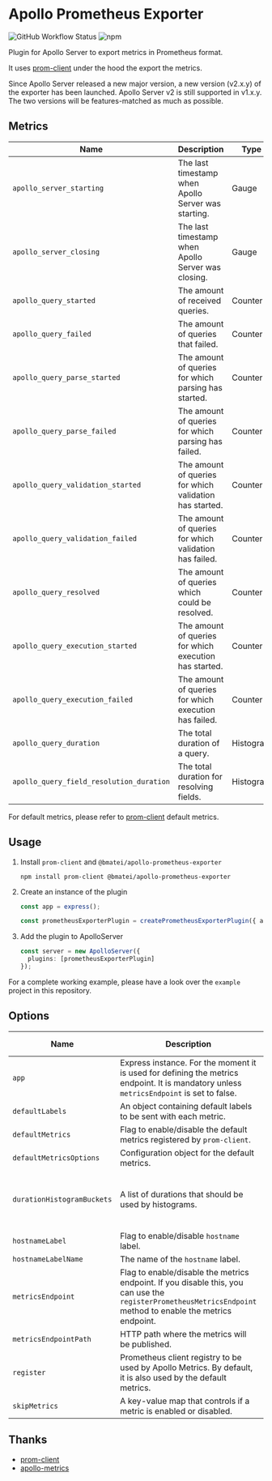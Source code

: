 # Apollo Prometheus Exporter

![GitHub Workflow Status](https://img.shields.io/github/workflow/status/bfmatei/apollo-prometheus-exporter/Release)
![npm](https://img.shields.io/npm/v/@bmatei/apollo-prometheus-exporter)

Plugin for Apollo Server to export metrics in Prometheus format.

It uses [prom-client](https://github.com/siimon/prom-client) under the hood the export the metrics.

Since Apollo Server released a new major version, a new version (v2.x.y) of the exporter has been launched. Apollo
Server v2 is still supported in v1.x.y. The two versions will be features-matched as much as possible.

## Metrics

| Name                                     | Description                                             | Type      |
| ---------------------------------------- | ------------------------------------------------------- | --------- |
| `apollo_server_starting`                 | The last timestamp when Apollo Server was starting.     | Gauge     |
| `apollo_server_closing`                  | The last timestamp when Apollo Server was closing.      | Gauge     |
| `apollo_query_started`                   | The amount of received queries.                         | Counter   |
| `apollo_query_failed`                    | The amount of queries that failed.                      | Counter   |
| `apollo_query_parse_started`             | The amount of queries for which parsing has started.    | Counter   |
| `apollo_query_parse_failed`              | The amount of queries for which parsing has failed.     | Counter   |
| `apollo_query_validation_started`        | The amount of queries for which validation has started. | Counter   |
| `apollo_query_validation_failed`         | The amount of queries for which validation has failed.  | Counter   |
| `apollo_query_resolved`                  | The amount of queries which could be resolved.          | Counter   |
| `apollo_query_execution_started`         | The amount of queries for which execution has started.  | Counter   |
| `apollo_query_execution_failed`          | The amount of queries for which execution has failed.   | Counter   |
| `apollo_query_duration`                  | The total duration of a query.                          | Histogram |
| `apollo_query_field_resolution_duration` | The total duration for resolving fields.                | Histogram |

For default metrics, please refer to [prom-client](https://github.com/siimon/prom-client) default metrics.

## Usage

1. Install `prom-client` and `@bmatei/apollo-prometheus-exporter`

   ```shell script
   npm install prom-client @bmatei/apollo-prometheus-exporter
   ```

2. Create an instance of the plugin

   ```ts
   const app = express();

   const prometheusExporterPlugin = createPrometheusExporterPlugin({ app });
   ```

3. Add the plugin to ApolloServer

   ```ts
   const server = new ApolloServer({
     plugins: [prometheusExporterPlugin]
   });
   ```

For a complete working example, please have a look over the `example` project in this repository.

## Options

| Name                       | Description                                                                                                                                                  | Type                                   | Default Value                                                    |
| -------------------------- | ------------------------------------------------------------------------------------------------------------------------------------------------------------ | -------------------------------------- | ---------------------------------------------------------------- |
| `app`                      | Express instance. For the moment it is used for defining the metrics endpoint. It is mandatory unless `metricsEndpoint` is set to false.                     | `Express`                              | `undefined`                                                      |
| `defaultLabels`            | An object containing default labels to be sent with each metric.                                                                                             | `Object`                               | `{}`                                                             |
| `defaultMetrics`           | Flag to enable/disable the default metrics registered by `prom-client`.                                                                                      | `Boolean`                              | `true`                                                           |
| `defaultMetricsOptions`    | Configuration object for the default metrics.                                                                                                                | `DefaultMetricsCollectorConfiguration` | `{}`                                                             |
| `durationHistogramBuckets` | A list of durations that should be used by histograms.                                                                                                       | `number[]`                             | `[0.001, 0.005, 0.015, 0.05, 0.1, 0.2, 0.3, 0.4, 0.5, 1, 5, 10]` |
| `hostnameLabel`            | Flag to enable/disable `hostname` label.                                                                                                                     | `Boolean`                              | `true`                                                           |
| `hostnameLabelName`        | The name of the `hostname` label.                                                                                                                            | `String`                               | `hostname`                                                       |
| `metricsEndpoint`          | Flag to enable/disable the metrics endpoint. If you disable this, you can use the `registerPrometheusMetricsEndpoint` method to enable the metrics endpoint. | `Boolean`                              | `true`                                                           |
| `metricsEndpointPath`      | HTTP path where the metrics will be published.                                                                                                               | `String`                               | `"/metrics"`                                                     |
| `register`                 | Prometheus client registry to be used by Apollo Metrics. By default, it is also used by the default metrics.                                                 | `Registry`                             | `register`                                                       |
| `skipMetrics`              | A key-value map that controls if a metric is enabled or disabled.                                                                                            | `SkipMetricsMap`                       | `{}`                                                             |

## Thanks

- [prom-client](https://github.com/siimon/prom-client)
- [apollo-metrics](https://github.com/dotellie/apollo-metrics)
